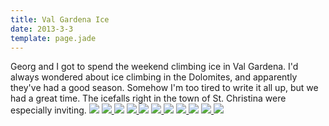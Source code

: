```yaml
---
title: Val Gardena Ice
date: 2013-3-3
template: page.jade
---
```


Georg and I got to spend the weekend climbing ice in Val Gardena. I'd
always wondered about ice climbing in the Dolomites, and apparently they've
had a good season. Somehow I'm too tired to write it all up, but we had
a great time. The icefalls right in the town of St. Christina were especially
inviting. [![](http://farm9.static.flickr.com/8251/8516066879_dd1507ae41.jpg)](http://www.flickr.com/photos/ripsawridge/8516066879/)
[![](http://farm9.static.flickr.com/8388/8517183176_15c0e3707c.jpg)
](http://www.flickr.com/photos/ripsawridge/8517183176/)[![](http://farm9.static.flickr.com/8236/8517183866_438fb62e56.jpg)](http://www.flickr.com/photos/ripsawridge/8517183866/)
[![](http://farm9.static.flickr.com/8392/8517184532_cf029f6db7.jpg)
](http://www.flickr.com/photos/ripsawridge/8517184532/)[![](http://farm9.static.flickr.com/8528/8516069795_1837671453.jpg)](http://www.flickr.com/photos/ripsawridge/8516069795/)
[![](http://farm9.static.flickr.com/8530/8516070489_8a484f13b7.jpg)
](http://www.flickr.com/photos/ripsawridge/8516070489/)[![](http://farm9.static.flickr.com/8530/8516071323_59a381ac41.jpg)](http://www.flickr.com/photos/ripsawridge/8516071323/)
[![](http://farm9.static.flickr.com/8520/8516072099_af4ed32b9b.jpg)
](http://www.flickr.com/photos/ripsawridge/8516072099/)[![](http://farm9.static.flickr.com/8531/8516072943_100694d1b0.jpg)](http://www.flickr.com/photos/ripsawridge/8516072943/)
[![](http://farm9.static.flickr.com/8103/8517189190_ec1c151ea7.jpg)
](http://www.flickr.com/photos/ripsawridge/8517189190/)[![](http://farm9.static.flickr.com/8252/8517189724_98f16e9bbc.jpg)](http://www.flickr.com/photos/ripsawridge/8517189724/)
